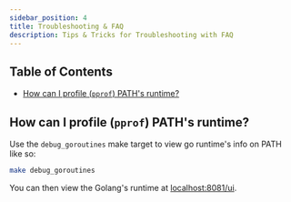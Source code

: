 ```yaml
---
sidebar_position: 4
title: Troubleshooting & FAQ
description: Tips & Tricks for Troubleshooting with FAQ
---
```


## Table of Contents <!-- omit in toc -->

- [How can I profile (`pprof`) PATH's runtime?](#how-can-i-profile-pprof-paths-runtime)

## How can I profile (`pprof`) PATH's runtime?

Use the `debug_goroutines` make target to view go runtime's info on PATH like so:

```bash
make debug_goroutines
```

You can then view the Golang's runtime at [localhost:8081/ui](http://localhost:8081/ui).
